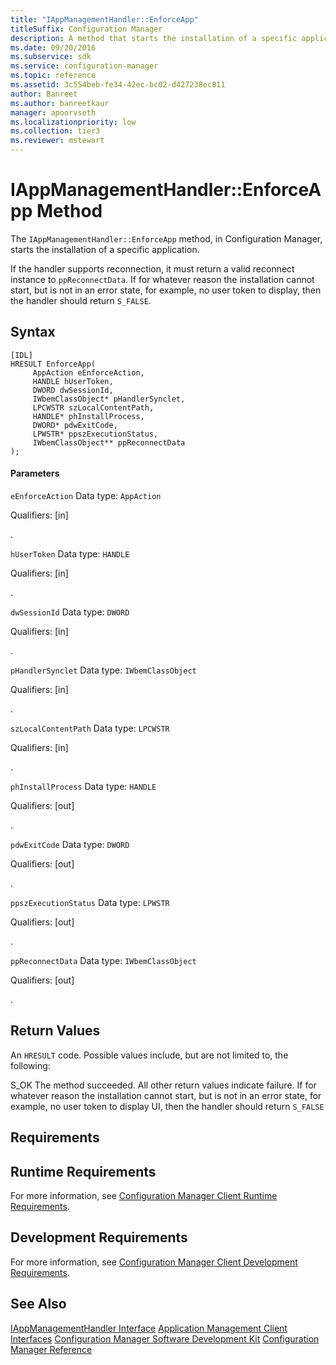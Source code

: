 ```yaml
---
title: "IAppManagementHandler::EnforceApp"
titleSuffix: Configuration Manager
description: A method that starts the installation of a specific application.
ms.date: 09/20/2016
ms.subservice: sdk
ms.service: configuration-manager
ms.topic: reference
ms.assetid: 3c554beb-fe34-42ec-bc02-d427238ec811
author: Banreet
ms.author: banreetkaur
manager: apoorvseth
ms.localizationpriority: low
ms.collection: tier3
ms.reviewer: mstewart
---
```

# IAppManagementHandler::EnforceApp Method
The `IAppManagementHandler::EnforceApp` method, in Configuration Manager, starts the installation of a specific application.

 If the handler supports reconnection, it must return a valid reconnect instance to `ppReconnectData`. If for whatever reason the installation cannot start, but is not in an error state, for example, no user token to display, then the handler should return `S_FALSE`.

## Syntax

```
[IDL]
HRESULT EnforceApp(
     AppAction eEnforceAction,
     HANDLE hUserToken,
     DWORD dwSessionId,
     IWbemClassObject* pHandlerSynclet,
     LPCWSTR szLocalContentPath,
     HANDLE* phInstallProcess,
     DWORD* pdwExitCode,
     LPWSTR* ppszExecutionStatus,
     IWbemClassObject** ppReconnectData
);
```

#### Parameters
 `eEnforceAction`
 Data type: `AppAction`

 Qualifiers: [in]

 .

 `hUserToken`
 Data type: `HANDLE`

 Qualifiers: [in]

 .

 `dwSessionId`
 Data type: `DWORD`

 Qualifiers: [in]

 .

 `pHandlerSynclet`
 Data type: `IWbemClassObject`

 Qualifiers: [in]

 .

 `szLocalContentPath`
 Data type: `LPCWSTR`

 Qualifiers: [in]

 .

 `phInstallProcess`
 Data type: `HANDLE`

 Qualifiers: [out]

 .

 `pdwExitCode`
 Data type: `DWORD`

 Qualifiers: [out]

 .

 `ppszExecutionStatus`
 Data type: `LPWSTR`

 Qualifiers: [out]

 .

 `ppReconnectData`
 Data type: `IWbemClassObject`

 Qualifiers: [out]

 .

## Return Values
 An `HRESULT` code. Possible values include, but are not limited to, the following:

 S_OK
 The method succeeded. All other return values indicate failure. If for whatever reason the installation cannot start, but is not in an error state, for example, no user token to display UI, then the handler should return `S_FALSE`

## Requirements

## Runtime Requirements
 For more information, see [Configuration Manager Client Runtime Requirements](../../../../../develop/core/reqs/client-runtime-requirements.md).

## Development Requirements
 For more information, see [Configuration Manager Client Development Requirements](../../../../../develop/core/reqs/client-development-requirements.md).

## See Also
 [IAppManagementHandler Interface](../../../../../develop/reference/core/clients/client-classes/iappmanagementhandler-interface.md)
 [Application Management Client Interfaces](../../../../../develop/reference/core/clients/client-classes/application-management-client-interfaces.md)
 [Configuration Manager Software Development Kit](../../../../../develop/core/misc/system-center-configuration-manager-sdk.md)
 [Configuration Manager Reference](../../../../../develop/reference/configuration-manager-reference.md)
